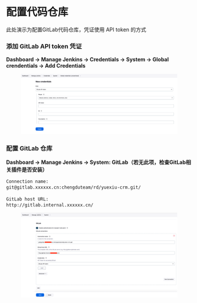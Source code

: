 # 配置代码仓库

此处演示为配置GitLab代码仓库，凭证使用 API token 的方式

### 添加 GitLab API token 凭证

**Dashboard -> Manage Jenkins -> Credentials -> System -> Global crendentials -> Add Credentials**

<figure><img src="../../.gitbook/assets/GitLab_API_token.png" alt=""><figcaption></figcaption></figure>



### 配置 GitLab 仓库

**Dashboard -> Manage Jenkins -> System: GitLab（若无此项，检查GitLab相关插件是否安装）**

```
Connection name:
git@gitlab.xxxxxx.cn:chengduteam/rd/yuexiu-crm.git/

GitLab host URL:
http://gitlab.internal.xxxxxx.cn/
```

<figure><img src="../../.gitbook/assets/gitlab.png" alt=""><figcaption></figcaption></figure>
